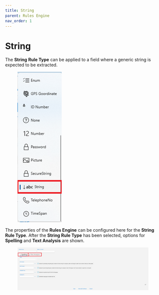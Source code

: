 ```yaml
---
title: String
parent: Rules Engine
nav_order: 1
---
```


# String

The **String** **Rule Type** can be applied to a field where a generic string is expected to be extracted.&#x20;

<figure><img src="../../.gitbook/assets/image (27).png" alt=""><figcaption></figcaption></figure>

The properties of the **Rules Engine** can be configured here for the **String Rule Type**. After the **String Rule Type** has been selected, options for **Spelling** and **Text Analysis** are shown.

<figure><img src="../../.gitbook/assets/image (4).png" alt=""><figcaption></figcaption></figure>
